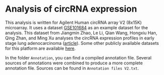 # Analysis of circRNA expression

This analysis is written for Agilent Human circRNA array V2 (8x15K) microarray. It uses a dataset [GSE101684](https://www.ncbi.nlm.nih.gov/geo/query/acc.cgi?acc=GSE101684) as an example dataset for the analysis. This dataset from Jiangmin Zhao, Le Li, Qian Wang, Hongxiu Han, Qing Zhan, and Ming Xu analyses the circRNA expression profiles in early stage lung adenocarcinoma ([article](https://doi.org/10.1159/000485953)). Some other publicly available datasets for this platform are available [here](https://https.ncbi.nlm.nih.gov/geo/query/acc.cgi?acc=GPL21825).

In the folder `Annotation`, you can find a compiled annotation file. Several sources of annotations were combined to produce a more complete annotation file. Sources can be found in `Annotation files V2.txt`.

